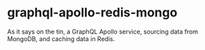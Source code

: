 # graphql-apollo-redis-mongo
As it says on the tin, a GraphQL Apollo service, sourcing data from MongoDB, and caching data in Redis.


